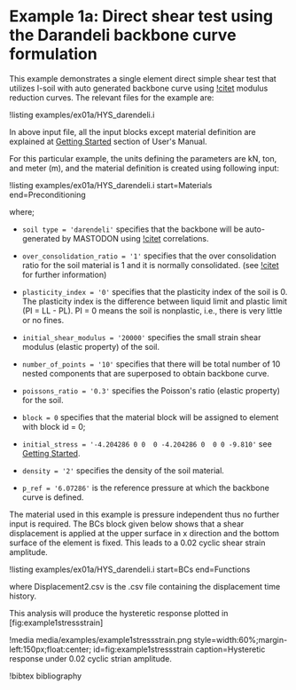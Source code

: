 # Example 1a: Direct shear test using the Darandeli backbone curve formulation

This example demonstrates a single element direct simple shear test that utilizes I-soil with auto
generated backbone curve using [!citet](darendeli2001development) modulus reduction curves. The
relevant files for the example are:

!listing examples/ex01a/HYS_darendeli.i

In above input file, all the input blocks except material definition are explained at
[Getting Started](manuals/user/index.md) section of User's Manual.

For this particular example, the units defining the parameters are kN, ton, and meter (m), and the
material definition is created using following input:

!listing examples/ex01a/HYS_darendeli.i
         start=Materials
         end=Preconditioning

where;

- `soil type = 'darendeli'` specifies that the backbone will be auto-generated by MASTODON using
  [!citet](darendeli2001development) correlations.

- `over_consolidation_ratio = '1'` specifies that the over consolidation ratio for the soil material
  is 1 and it is normally consolidated. (see [!citet](tpmsoilmechanics) for further information)

- `plasticity_index = '0'` specifies that the plasticity index of the soil is 0. The plasticity index
  is the difference between liquid limit and plastic limit (PI = LL - PL). PI = 0 means the soil is
  nonplastic, i.e., there is very little or no fines.

- `initial_shear_modulus = '20000'` specifies the small strain shear modulus (elastic property) of
  the soil.

- `number_of_points = '10'` specifies that there will be total number of 10 nested components that
  are superposed to obtain backbone curve.

- `poissons_ratio = '0.3'` specifies the Poisson's ratio (elastic property) for the soil.

- `block = 0` specifies that the material block will be assigned to element with block id = 0;

- `initial_stress = '-4.204286 0 0  0 -4.204286 0  0 0 -9.810'` see
  [Getting Started](manuals/user/index.md).

- `density = '2'` specifies the density of the soil material.

- `p_ref = '6.07286'` is the reference pressure at which the backbone curve is defined.

The material used in this example is pressure independent thus no further input is required. The BCs
block given below shows that a shear displacement is applied at the upper surface in x direction and
the bottom surface of the element is fixed. This leads to a 0.02 cyclic shear strain amplitude.

!listing examples/ex01a/HYS_darendeli.i
         start=BCs
         end=Functions

where Displacement2.csv is the .csv file containing the displacement time history.

This analysis will produce the hysteretic response plotted in [fig:example1stressstrain]

!media media/examples/example1stressstrain.png
       style=width:60%;margin-left:150px;float:center;
       id=fig:example1stressstrain
       caption=Hysteretic response under 0.02 cyclic strian amplitude.

!bibtex bibliography
